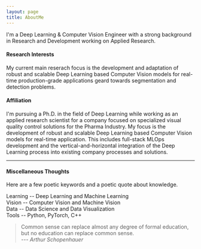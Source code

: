 ```yaml
---
layout: page
title: AboutMe
---
```



<!--- <img style="float: left; margin: 0px 16px 0px 0px;" class="profilepic" src="public/stock.png" /> -->
I'm a Deep Learning & Computer Vision Engineer with a strong background in Research and Development working on Applied Research.
<!--- <br/><br/><br/><br/><br/><br/> -->

<!---  #### Philosophy -->
<!---  Walking the line between academic reseach and industry, with the goal of applying distilled perspectives in a usable manner to pratcial problems. -->

<!---  Novel ideas originating from the field of 'Artificial Learning' and ideas originating from creativity. -->

#### Research Interests
My current main reserach focus is the development and adaptation of robust and scalable Deep Learning based Computer Vision models for real-time production-grade applications geard towards segmentation and detection problems.

#### Affiliation
I'm pursuing a Ph.D. in the field of Deep Learning while working as an applied research scientist for a company focused on specialized visual quality control solutions for the Pharma Industry. My focus is the development of robust and scalable Deep Learning based Computer Vision models for real-time application. This includes full-stack MLOps development and the vertical-and-horizontal integration of the Deep Learning process into existing company processes and solutions.

------

#### Miscellaneous Thoughts
Here are a few poetic keywords and a poetic quote about knowledge.

Learning -- Deep Learning and Machine Learning<br/>
Vision -- Computer Vision and Machine Vision<br/>
Data -- Data Science and Data Visualization<br/>
Tools -- Python, PyTorch, C++<br/>

> Common sense can replace almost any degree of formal education, but no education can replace common sense.<br/>
> --- <cite>Arthur Schopenhauer</cite>

<!--- Natürlicher Verstand kann fast jeden Grad von Bildung ersetzen, aber keine Bildung den natürlichen Verstand.<br/> -->

